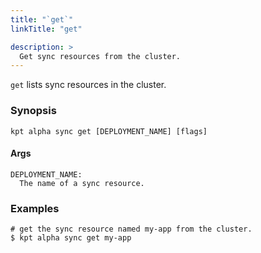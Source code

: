 ```yaml
---
title: "`get`"
linkTitle: "get"

description: >
  Get sync resources from the cluster.
---
```


<!--mdtogo:Short
    Get sync resources from the cluster.
-->

`get` lists sync resources in the cluster.

### Synopsis

<!--mdtogo:Long-->

```shell
kpt alpha sync get [DEPLOYMENT_NAME] [flags]
```

#### Args

```shell
DEPLOYMENT_NAME:
  The name of a sync resource.
```

<!--mdtogo-->

### Examples

<!--mdtogo:Examples-->

```shell
# get the sync resource named my-app from the cluster.
$ kpt alpha sync get my-app
```

<!--mdtogo-->